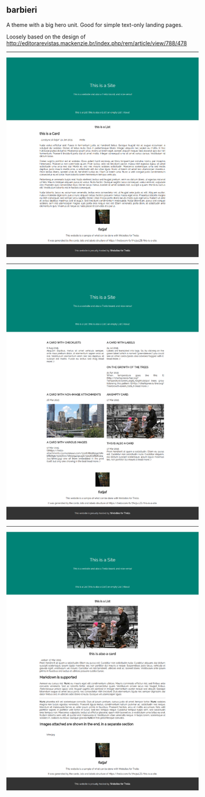 ## barbieri

A theme with a big hero unit. Good for simple text-only landing pages.

Loosely based on the design of http://editorarevistas.mackenzie.br/index.php/rem/article/view/788/478

---

![](screenshots/barbieri-1.png)

---

![](screenshots/barbieri-2.png)

---

![](screenshots/barbieri-3.png)
